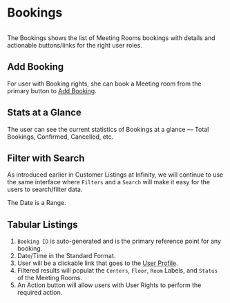 # Bookings

<a href="/images/meetings/web/booking-listings.png" target="_blank"><img src="/images/meetings/web/booking-listings.png" alt="" loading="lazy"></a>

The Bookings shows the list of Meeting Rooms bookings with details and actionable buttons/links for the right user roles.

## Add Booking

For user with Booking rights, she can book a Meeting room from the primary button to [Add Booking](/meetings/booking-add-edit/).

## Stats at a Glance

The user can see the current statistics of Bookings at a glance — Total Bookings, Confirmed, Cancelled, etc.

## Filter with Search

As introduced earlier in Customer Listings at Infinity, we will continue to use the same interface where `Filters` and a `Search` will make it easy for the users to search/filter data.

The Date is a Range.

## Tabular Listings

1. `Booking ID` is auto-generated and is the primary reference point for any booking.
2. Date/Time in the Standard Format.
3. User will be a clickable link that goes to the [User Profile](/meetings/user/).
4. Filtered results will populat the `Centers`, `Floor`, `Room` Labels, and `Status` of the Meeting Rooms.
5. An Action button will allow users with User Rights to perform the required action.